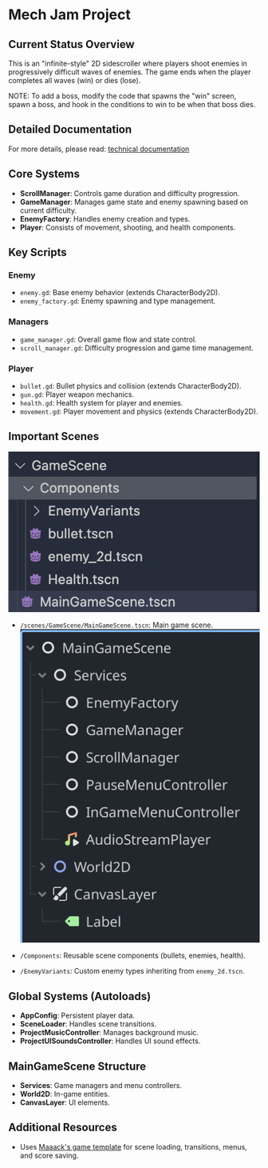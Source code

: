 # Mech Jam Project

## Current Status Overview
This is an "infinite-style" 2D sidescroller where players shoot enemies in progressively difficult waves of enemies. The game ends when the player completes all waves (win) or dies (lose).

NOTE: To add a boss, modify the code that spawns the "win" screen, spawn a boss, and hook in the conditions to win to be when that boss dies.

## Detailed Documentation

For more details, please read: [technical documentation](/documentation/README.md)


## Core Systems
- **ScrollManager**: Controls game duration and difficulty progression.
- **GameManager**: Manages game state and enemy spawning based on current difficulty.
- **EnemyFactory**: Handles enemy creation and types.
- **Player**: Consists of movement, shooting, and health components.

## Key Scripts
### Enemy
- `enemy.gd`: Base enemy behavior (extends CharacterBody2D).
- `enemy_factory.gd`: Enemy spawning and type management.

### Managers
- `game_manager.gd`: Overall game flow and state control.
- `scroll_manager.gd`: Difficulty progression and game time management.

### Player
- `bullet.gd`: Bullet physics and collision (extends CharacterBody2D).
- `gun.gd`: Player weapon mechanics.
- `health.gd`: Health system for player and enemies.
- `movement.gd`: Player movement and physics (extends CharacterBody2D).

## Important Scenes
![directory structure](/documentation/images/mainfiles.png)
- `/scenes/GameScene/MainGameScene.tscn`: Main game scene.
![current scene tree](/documentation/images/image.png) 

- `/Components`: Reusable scene components (bullets, enemies, health).
- `/EnemyVariants`: Custom enemy types inheriting from `enemy_2d.tscn`.

## Global Systems (Autoloads)
- **AppConfig**: Persistent player data.
- **SceneLoader**: Handles scene transitions.
- **ProjectMusicController**: Manages background music.
- **ProjectUISoundsController**: Handles UI sound effects.

## MainGameScene Structure
- **Services**: Game managers and menu controllers.
- **World2D**: In-game entities.
- **CanvasLayer**: UI elements.

## Additional Resources
- Uses [Maaack's game template](https://github.com/Maaack/Godot-Game-Template) for scene loading, transitions, menus, and score saving.
